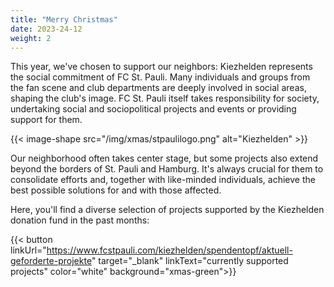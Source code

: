 ```yaml
---
title: "Merry Christmas"
date: 2023-24-12
weight: 2
---
```


This year, we've chosen to support our neighbors: Kiezhelden represents the social commitment of FC St. Pauli. Many individuals and groups from the fan scene and club departments are deeply involved in social areas, shaping the club's image. FC St. Pauli itself takes responsibility for society, undertaking social and sociopolitical projects and events or providing support for them.

<p class="md:pr-48 lg:pr-72 xl:pr-80 xxl:pr-96">
{{< image-shape src="/img/xmas/stpaulilogo.png" alt="Kiezhelden" >}}
</p>

Our neighborhood often takes center stage, but some projects also extend beyond the borders of St. Pauli and Hamburg. It's always crucial for them to consolidate efforts and, together with like-minded individuals, achieve the best possible solutions for and with those affected.

Here, you'll find a diverse selection of projects supported by the Kiezhelden donation fund in the past months:

{{< button linkUrl="https://www.fcstpauli.com/kiezhelden/spendentopf/aktuell-geforderte-projekte" target="_blank" linkText="currently supported projects" color="white" background="xmas-green">}}

<div class="mt-12" />